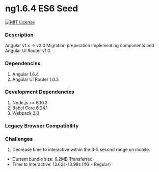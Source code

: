 ng1.6.4 ES6 Seed
=================================
[![MIT License][license-image]][license-url]

### Description
Angular v1.x -> v2.0 Migration preperation implementing components and Angular UI Router v1.0.

### Dependencies
1. Angular 1.6.4
2. Angular UI Router 1.0.3

### Development Dependencies
1. Node.js >= 6.10.3
2. Babel Core 6.24.1
3. Webpack 2.0


### Legacy Browser Compatibility

### Challenges
1. Decrease time to interactive within the 3-5 second range on mobile.

- Current bundle size: 6.2MB Transferred
- Time to Interactive: 13.62s-13.99s (4G - Regular)

[license-url]: LICENSE
[license-image]: http://img.shields.io/badge/license-MIT-000000.svg?style=flat-square